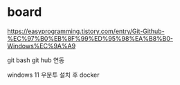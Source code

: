 # board
https://easyprogramming.tistory.com/entry/Git-Github-%EC%97%B0%EB%8F%99%ED%95%98%EA%B8%B0-Windows%EC%9A%A9

git bash git hub 연동


windows 11 우분투 설치 후 docker
